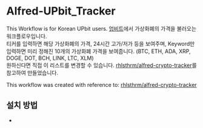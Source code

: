 # Alfred-UPbit_Tracker
This Workflow is for Korean UPbit users.
[업비트](https://upbit.com/home)에서 가상화폐의 가격을 불러오는 워크플로우입니다.  
티커를 입력하면 해당 가상화폐의 가격, 24시간 고가/저가 등을 보여주며, Keyword만 입력하면 미리 정해진 10개의 가상화폐 가격을 보여줍니다. (BTC, ETH, ADA, XRP, DOGE, DOT, BCH, LINK, LTC, XLM)  
원하신다면 직접 이 리스트를 변경할 수 있습니다. [rhlsthrm/alfred-crypto-tracker](https://github.com/rhlsthrm/alfred-crypto-tracker)를 참고하여 만들었습니다.  
  
This workflow was created with reference to: [rhlsthrm/alfred-crypto-tracker](https://github.com/rhlsthrm/alfred-crypto-tracker)
  
## 설치 방법
* 
